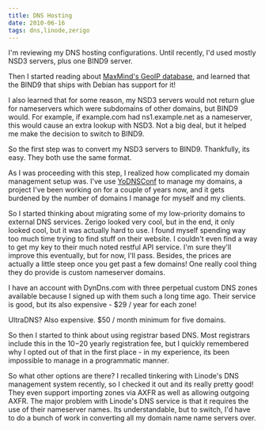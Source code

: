 ```yaml
---
title: DNS Hosting
date: 2010-06-16
tags: dns,linode,zerigo
---
```

I'm reviewing my DNS hosting configurations. Until recently, I'd used mostly NSD3 servers, plus one BIND9 server.

Then I started reading about [MaxMind's GeoIP database](http://www.docunext.com/2010/06/side-effects-of-maxminds-geolocation-database/), and learned that the BIND9 that ships with Debian has support for it!

I also learned that for some reason, my NSD3 servers would not return glue for nameservers which were subdomains of other domains, but BIND9 would. For example, if example.com had ns1.example.net as a nameserver, this would cause an extra lookup with NSD3. Not a big deal, but it helped me make the decision to switch to BIND9.

So the first step was to convert my NSD3 servers to BIND9. Thankfully, its easy. They both use the same format.

As I was proceeding with this step, I realized how complicated my domain management setup was. I've use [YoDNSConf](http://www.yodnsconf.com/blog/) to manage my domains, a project I've been working on for a couple of years now, and it gets burdened by the number of domains I manage for myself and my clients.

So I started thinking about migrating some of my low-priority domains to external DNS services. Zerigo looked very cool, but in the end, it only looked cool, but it was actually hard to use. I found myself spending way too much time trying to find stuff on their website. I couldn't even find a way to get my key to their much noted restful API service. I'm sure they'll improve this eventually, but for now, I'll pass. Besides, the prices are actually a little steep once you get past a few domains! One really cool thing they do provide is custom nameserver domains.

I have an account with DynDns.com with three perpetual custom DNS zones available because I signed up with them such a long time ago. Their service is good, but its also expensive - $29 / year for each zone!

UltraDNS? Also expensive. $50 / month minimum for five domains.

So then I started to think about using registrar based DNS. Most registrars include this in the $10-$20 yearly registration fee, but I quickly remembered why I opted out of that in the first place - in my experience, its been impossible to manage in a programmatic manner.

So what other options are there? I recalled tinkering with Linode's DNS management system recently, so I checked it out and its really pretty good! They even support importing zones via AXFR as well as allowing outgoing AXFR. The major problem with Linode's DNS service is that it requires the use of their nameserver names. Its understandable, but to switch, I'd have to do a bunch of work in converting all my domain name name servers over.

